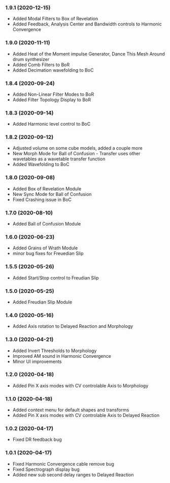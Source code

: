 ### 1.9.1 (2020-12-15)
- Added Modal Filters to Box of Revelation
- Added Feedback, Analysis Center and Bandwidth controls to Harmonic Convergence

### 1.9.0 (2020-11-11)
- Added Heat of the Moment impulse Generator, Dance This Mesh Around drum synthesizer
- Added Comb Filters to BoR
- Added Decimation wavefolding to BoC

### 1.8.4 (2020-09-24)
- Added Non-Linear Filter Modes to BoR 
- Added Filter Topology Display to BoR

### 1.8.3 (2020-09-14)
- Added Harmonic level control to BoC

### 1.8.2 (2020-09-12)
- Adjusted volume on some cube models, added a couple more
- New Morph Mode for Ball of Confusion - Transfer uses other wavetables as a wavetable transfer function
- Added Wavefolding to BoC

### 1.8.0 (2020-09-08)
- Added Box of Revelation Module
- New Sync Mode for Ball of Confusion
- Fixed Crashing issue in BoC

### 1.7.0 (2020-08-10)
- Added Ball of Confusion Module

### 1.6.0 (2020-06-23)
- Added Grains of Wrath Module
- minor bug fixes for Freuedian Slip

### 1.5.5 (2020-05-26)
- Added Start/Stop control to Freudian Slip

### 1.5.0 (2020-05-25)
- Added Freudian Slip Module

### 1.4.0 (2020-05-16)
- Added Axis rotation to Delayed Reaction and Morphology

### 1.3.0 (2020-04-21)
- Added Invert Thresholds to Morphology
- Improved AM sound in Harmonic Convergence
- Minor UI improvements

### 1.2.0 (2020-04-18)
- Added Pin X axis modes with CV controlable Axis to Morphology

### 1.1.0 (2020-04-18)
- Added context menu for default shapes and transforms
- Added Pin X axis modes with CV controlable Axis to Delayed Reaction

### 1.0.2 (2020-04-17)
- Fixed DR feedback bug

### 1.0.1 (2020-04-17)
- Fixed Harmonic Convergence cable remove bug
- Fixed Spectrograph display bug
- Added new sub second delay ranges to Delayed Reaction

